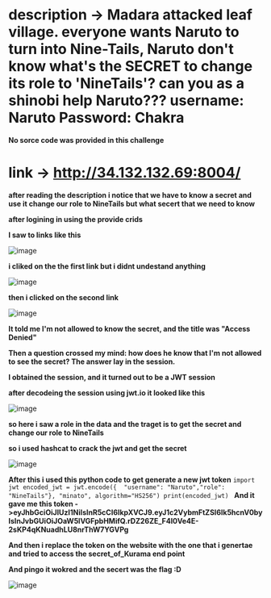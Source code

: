 # description -> Madara attacked leaf village. everyone wants Naruto to turn into Nine-Tails, Naruto don't know what's the SECRET to change its role to 'NineTails'? can you as a shinobi help Naruto??? username: Naruto Password: Chakra

**No sorce code was provided in this challenge**

# link -> http://34.132.132.69:8004/ 

**after reading the description i notice that we have to know a secret and use it change our role to NineTails but what secert that we need to know**

**after logining in using the provide crids**

**I saw to links like this**

![image](https://github.com/qlashx/ctf_writeups/assets/106611511/b19224ad-eaab-4ad0-aa06-50bfa35a508d)

**i cliked on the the first link but i didnt undestand anything**

![image](https://github.com/qlashx/ctf_writeups/assets/106611511/41352f2d-637a-4dee-8d97-5788950bc7d0)

**then i clicked on the second link**

![image](https://github.com/qlashx/ctf_writeups/assets/106611511/7c5a6ecb-a08a-4d7e-aeba-95c51daa1d65)

**It told me I'm not allowed to know the secret, and the title was "Access Denied"**

**Then a question crossed my mind: how does he know that I'm not allowed to see the secret? The answer lay in the session.**

**I obtained the session, and it turned out to be a JWT session**

**after decodeing  the session using jwt.io it looked like this**

![image](https://github.com/qlashx/ctf_writeups/assets/106611511/d0f86f1e-ddd6-4058-93b0-964460ec18f6)

**so here i saw a role in the data and the traget is to get the secret and change our role to NineTails**

**so i used hashcat to crack the jwt and get the secret**

![image](https://github.com/qlashx/ctf_writeups/assets/106611511/a337121e-3730-4c02-857a-2b5f24e21fa4)

**After this i used this python code to get generate a new jwt token**
`import jwt
  encoded_jwt = jwt.encode({  "username": "Naruto","role": "NineTails"}, "minato", algorithm="HS256")
  print(encoded_jwt)
`
**And it gave me this token ->eyJhbGciOiJIUzI1NiIsInR5cCI6IkpXVCJ9.eyJ1c2VybmFtZSI6Ik5hcnV0byIsInJvbGUiOiJOaW5lVGFpbHMifQ.rDZ26ZE_F4l0Ve4E-2sKP4qKNuadhLU8nrThW7YGVPg**

**And then i replace the token on the website with the one that i genertae and tried to access the secret_of_Kurama end point** 

**And pingo it wokred and the secert was the flag :D**

![image](https://github.com/qlashx/ctf_writeups/assets/106611511/ee7ca72f-aa6c-4b29-8ccb-72c2f8fe0266)








